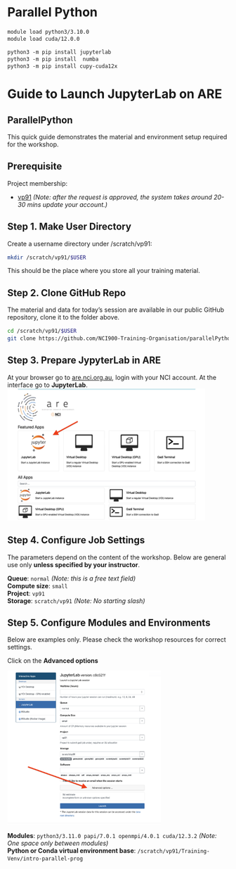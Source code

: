 # Parallel Python

```
module load python3/3.10.0
module load cuda/12.0.0
```

```
python3 -m pip install jupyterlab
python3 -m pip install  numba
python3 -m pip install cupy-cuda12x
```
# Guide to Launch JupyterLab on ARE
## ParallelPython  
This quick guide demonstrates the material and environment setup required for the workshop.
## Prerequisite
Project membership:  
 - [vp91](https://my.nci.org.au/mancini/project/vp91/join) *(Note: after the request is approved, the system takes around 20-30 mins update your account.)* 

## Step 1. Make User Directory
Create a username directory under /scratch/vp91:  

```bash
mkdir /scratch/vp91/$USER
```

This should be the place where you store all your training material.

## Step 2.  Clone GitHub Repo
The material and data for today’s session are available in our public GitHub repository, clone it to the folder above.   
```bash 
cd /scratch/vp91/$USER    
git clone https://github.com/NCI900-Training-Organisation/parallelPython.git  
```   
    

## Step 3.  Prepare JypyterLab in ARE
At your browser go to [are.nci.org.au](https://are.nci.org.au/), login with your NCI account. At the interface go to **JupyterLab**.    
<img src="img/ARE_click_jupyter.png" alt="ARE_click_jupyter.png" width="450" height="300">
 
## Step 4.  Configure Job Settings
The parameters depend on the content of the workshop. Below are general use only **unless specified by your instructor**.   

**Queue**: `normal` *(Note: this is a free text field)*  
**Compute size**:  `small`    
**Project**: `vp91`  
**Storage**: `scratch/vp91`     *(Note: No starting slash)*

## Step 5.  Configure Modules and Environments
Below are examples only. Please check the workshop resources for correct settings.   

Click on the **Advanced options**   
  
<img src="img/ARE_click_advanced_options.png" alt="ARE_click_advanced_options.png" width="350" height="350">   

**Modules**: `python3/3.11.0 papi/7.0.1 openmpi/4.0.1 cuda/12.3.2`   *(Note: One space only between modules)*   
**Python or Conda virtual environment base**: 
`/scratch/vp91/Training-Venv/intro-parallel-prog`  


